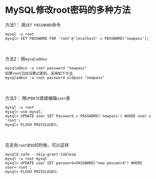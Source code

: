 # MySQL修改root密码的多种方法

方法1： 用`SET PASSWORD`命令    
```shell
mysql -u root
mysql> SET PASSWORD FOR 'root'@'localhost' = PASSWORD('newpass');
```
　　

方法2：用`mysqladmin`     
```shell
mysqladmin -u root password "newpass"
如果root已经设置过密码，采用如下方法
mysqladmin -u root password oldpass "newpass"
```
　　

方法3： 用`UPDATE`直接编辑`user`表    
```shell
mysql -u root
mysql> use mysql;
mysql> UPDATE user SET Password = PASSWORD('newpass') WHERE user = 'root';
mysql> FLUSH PRIVILEGES;
```
　　

在丢失`root密码`的时候，可以这样   
```shell
mysqld_safe --skip-grant-tables&
mysql -u root mysql
mysql> UPDATE user SET password=PASSWORD("new password") WHERE user='root';
mysql> FLUSH PRIVILEGES;
```
　　